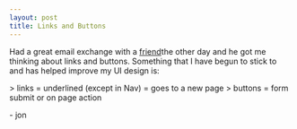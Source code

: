 ```yaml
---
layout: post
title: Links and Buttons
---
```


<p>Had a great email exchange with a <a href="https://www.hanssprecher.com">friend</a>the other day and he got me thinking about links and buttons.  Something that I have begun to stick to and has helped improve my UI design is:</p>
 > links = underlined (except in Nav) = goes to a new page
 > buttons = form submit or on page action
 
 <p>- jon</p>
